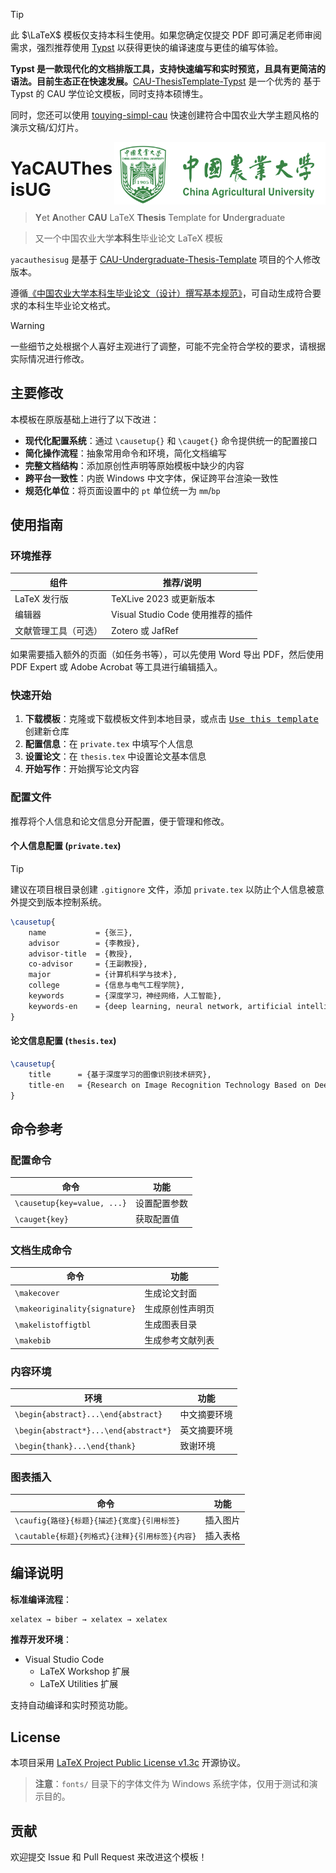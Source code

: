 > [!TIP]
> 此 $\LaTeX$ 模板仅支持本科生使用。如果您确定仅提交 PDF 即可满足老师审阅需求，强烈推荐使用 [Typst](https://typst.app/docs) 以获得更快的编译速度与更佳的编写体验。
> 
> **Typst 是一款现代化的文档排版工具，支持快速编写和实时预览，且具有更简洁的语法。目前生态正在快速发展。**[CAU-ThesisTemplate-Typst](https://github.com/JWangL5/CAU-ThesisTemplate-Typst) 是一个优秀的 基于 Typst 的 CAU 学位论文模板，同时支持本硕博生。
>
> 同时，您还可以使用 [touying-simpl-cau](https://github.com/maxchang3/touying-simpl-cau) 快速创建符合中国农业大学主题风格的演示文稿/幻灯片。

<img src="./pictures/CAU.png" height="100" align="right" />

# YaCAUThesisUG

> **Y**et **A**nother **CAU** LaTeX **Thesis** Template for **U**nder**g**raduate

> 又一个中国农业大学**本科生**毕业论文 LaTeX 模板

`yacauthesisug` 是基于 [CAU-Undergraduate-Thesis-Template](https://github.com/Wubeizhongxinghua/CAU-Undergraduate-Thesis-Template) 项目的个人修改版本。

遵循[《中国农业大学本科生毕业论文（设计）撰写基本规范》](https://cem.cau.edu.cn/module/download/downfile.jsp?classid=0&filename=c806c54bfaac421c9103c7760d3a77f9.pdf)，可自动生成符合要求的本科生毕业论文格式。

> [!WARNING]
> 一些细节之处根据个人喜好主观进行了调整，可能不完全符合学校的要求，请根据实际情况进行修改。

## 主要修改

本模板在原版基础上进行了以下改进：

- **现代化配置系统**：通过 `\causetup{}` 和 `\cauget{}` 命令提供统一的配置接口
- **简化操作流程**：抽象常用命令和环境，简化文档编写
- **完整文档结构**：添加原创性声明等原始模板中缺少的内容
- **跨平台一致性**：内嵌 Windows 中文字体，保证跨平台渲染一致性
- **规范化单位**：将页面设置中的 `pt` 单位统一为 `mm`/`bp`

## 使用指南

### 环境推荐

| 组件                 | 推荐/说明                         |
| -------------------- | --------------------------------- |
| LaTeX 发行版         | TeXLive 2023 或更新版本           |
| 编辑器               | Visual Studio Code 使用推荐的插件 |
| 文献管理工具（可选） | Zotero 或 JafRef                  |

如果需要插入额外的页面（如任务书等），可以先使用 Word 导出 PDF，然后使用 PDF Expert 或 Adobe Acrobat 等工具进行编辑插入。

### 快速开始

1. **下载模板**：克隆或下载模板文件到本地目录，或点击 <kbd>[Use this template](https://github.com/new?template_name=yacauthesisug&template_owner=maxchang3)</kbd> 创建新仓库
2. **配置信息**：在 `private.tex` 中填写个人信息
3. **设置论文**：在 `thesis.tex` 中设置论文基本信息
4. **开始写作**：开始撰写论文内容

### 配置文件

推荐将个人信息和论文信息分开配置，便于管理和修改。

#### 个人信息配置 (`private.tex`)

> [!TIP]
> 建议在项目根目录创建 `.gitignore` 文件，添加 `private.tex` 以防止个人信息被意外提交到版本控制系统。

```latex
\causetup{
    name           = {张三},
    advisor        = {李教授},
    advisor-title  = {教授},
    co-advisor     = {王副教授},
    major          = {计算机科学与技术},
    college        = {信息与电气工程学院},
    keywords       = {深度学习，神经网络，人工智能},
    keywords-en    = {deep learning, neural network, artificial intelligence}
}
```

#### 论文信息配置 (`thesis.tex`)

```latex
\causetup{
    title      = {基于深度学习的图像识别技术研究},
    title-en   = {Research on Image Recognition Technology Based on Deep Learning}
}
```

## 命令参考

### 配置命令
| 命令                        | 功能         |
| --------------------------- | ------------ |
| `\causetup{key=value, ...}` | 设置配置参数 |
| `\cauget{key}`              | 获取配置值   |

### 文档生成命令
| 命令                          | 功能             |
| ----------------------------- | ---------------- |
| `\makecover`                  | 生成论文封面     |
| `\makeoriginality{signature}` | 生成原创性声明页 |
| `\makelistoffigtbl`           | 生成图表目录     |
| `\makebib`                    | 生成参考文献列表 |

### 内容环境
| 环境                                  | 功能         |
| ------------------------------------- | ------------ |
| `\begin{abstract}...\end{abstract}`   | 中文摘要环境 |
| `\begin{abstract*}...\end{abstract*}` | 英文摘要环境 |
| `\begin{thank}...\end{thank}`         | 致谢环境     |

### 图表插入
| 命令                                            | 功能     |
| ----------------------------------------------- | -------- |
| `\caufig{路径}{标题}{描述}{宽度}{引用标签}`     | 插入图片 |
| `\cautable{标题}{列格式}{注释}{引用标签}{内容}` | 插入表格 |

## 编译说明

**标准编译流程**：
```bash
xelatex → biber → xelatex → xelatex
```

**推荐开发环境**：
- Visual Studio Code
  - LaTeX Workshop 扩展
  - LaTeX Utilities 扩展

支持自动编译和实时预览功能。

## License

本项目采用 [LaTeX Project Public License v1.3c](https://www.latex-project.org/lppl.txt) 开源协议。

> **注意**：`fonts/` 目录下的字体文件为 Windows 系统字体，仅用于测试和演示目的。

## 贡献

欢迎提交 Issue 和 Pull Request 来改进这个模板！

